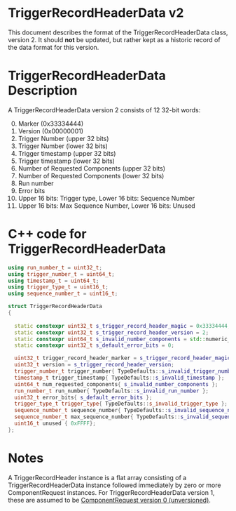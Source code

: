 # TriggerRecordHeaderData v2

This document describes the format of the TriggerRecordHeaderData class, version 2. It should **not** be updated, but rather kept as a historic record of the data format for this version.

# TriggerRecordHeaderData Description

A TriggerRecordHeaderData version 2 consists of 12 32-bit words:

0. Marker (0x33334444)
1. Version (0x00000001)
2. Trigger Number (upper 32 bits)
3. Trigger Number (lower 32 bits)
4. Trigger timestamp (upper 32 bits)
5. Trigger timestamp (lower 32 bits)
6. Number of Requested Components (upper 32 bits)
7. Number of Requested Components (lower 32 bits)
8. Run number
9. Error bits
10. Upper 16 bits: Trigger type, Lower 16 bits: Sequence Number
11. Upper 16 bits: Max Sequence Number, Lower 16 bits: Unused


# C++ code for TriggerRecordHeaderData

```CPP
using run_number_t = uint32_t; 
using trigger_number_t = uint64_t; 
using timestamp_t = uint64_t;
using trigger_type_t = uint16_t; 
using sequence_number_t = uint16_t;

struct TriggerRecordHeaderData
{
  
  static constexpr uint32_t s_trigger_record_header_magic = 0x33334444;
  static constexpr uint32_t s_trigger_record_header_version = 2;
  static constexpr uint64_t s_invalid_number_components = std::numeric_limits<uint64_t>::max();
  static constexpr uint32_t s_default_error_bits = 0;

  uint32_t trigger_record_header_marker = s_trigger_record_header_magic;
  uint32_t version = s_trigger_record_header_version;
  trigger_number_t trigger_number{ TypeDefaults::s_invalid_trigger_number };
  timestamp_t trigger_timestamp{ TypeDefaults::s_invalid_timestamp };
  uint64_t num_requested_components{ s_invalid_number_components };
  run_number_t run_number{ TypeDefaults::s_invalid_run_number };
  uint32_t error_bits{ s_default_error_bits };
  trigger_type_t trigger_type{ TypeDefaults::s_invalid_trigger_type };
  sequence_number_t sequence_number{ TypeDefaults::s_invalid_sequence_number };
  sequence_number_t max_sequence_number{ TypeDefaults::s_invalid_sequence_number };
  uint16_t unused { 0xFFFF};
};
```

# Notes

A TriggerRecordHeader instance is a flat array consisting of a TriggerRecordHeaderData instance followed immediately by zero or more ComponentRequest instances. For TriggerRecordHeaderData version 1, these are assumed to be [ComponentRequest version 0 (unversioned)](ComponentRequestV0.md).
